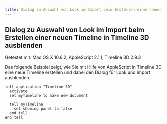 ```yaml
---
title: Dialog zu Auswahl von Look im Import beim Erstellen einer neuen Timeline in Timeline 3D ausblenden
---
```


## Dialog zu Auswahl von Look im Import beim Erstellen einer neuen Timeline in Timeline 3D ausblenden

Getestet mit: Mac OS X 10.6.2, AppleScript 2.1.1, Timeline 3D 2.9.3

Das folgende Beispiel zeigt, wie Sie mit Hilfe von AppleScript in Timeline 3D eine neue Timeline erstellen und dabei den Dialog für Look und Import ausblenden.

```applescript
tell application "Timeline 3D"
  activate
  set myTimeline to make new document
    
  tell myTimeline
    set showing panel to false
  end tell
end tell
```
